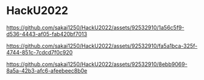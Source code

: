 # HackU2022

https://github.com/sakai1250/HackU2022/assets/92532910/1a56c5f9-d536-4443-af05-fab420bf7013



https://github.com/sakai1250/HackU2022/assets/92532910/fa5a1bca-325f-4744-851c-7cdcd7f0c920



https://github.com/sakai1250/HackU2022/assets/92532910/8ebb9069-8a5a-42b3-afc6-afeebeec8b0e

